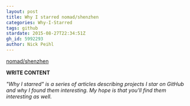 ```yaml
---
layout: post
title: Why I starred nomad/shenzhen
categories: Why-I-Starred
tags: github
stardate: 2015-08-27T22:34:51Z
gh_id: 5992293
author: Nick Peihl
---
```


[nomad/shenzhen](star.repo.html_url)

**WRITE CONTENT**

*"Why I starred" is a series of articles describing projects I star on GitHub and why I found them interesting. My hope is that you'll find them interesting as well.*

